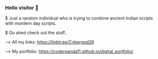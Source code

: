 ### Hello visitor  👋

$ Just a random individual who is trying to combine ancient Indian scripts with mordern day scripts.

$ Go ahed check out the stuff..

--> All my links: https://linktr.ee/Cybergod26

--> My portfolio: https://coderpanda11.github.io/digital_portfolio/
